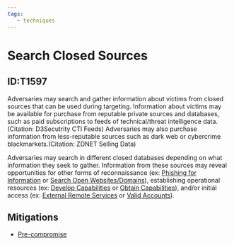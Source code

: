 ```yaml
---
tags:
   - techniques
---
```

# Search Closed Sources
## ID:T1597
Adversaries may search and gather information about victims from closed sources that can be used during targeting. Information about victims may be available for purchase from reputable private sources and databases, such as paid subscriptions to feeds of technical/threat intelligence data.(Citation: D3Secutrity CTI Feeds) Adversaries may also purchase information from less-reputable sources such as dark web or cybercrime blackmarkets.(Citation: ZDNET Selling Data)

Adversaries may search in different closed databases depending on what information they seek to gather. Information from these sources may reveal opportunities for other forms of reconnaissance (ex: [Phishing for Information](techniques/T1598) or [Search Open Websites/Domains](techniques/T1593)), establishing operational resources (ex: [Develop Capabilities](techniques/T1587) or [Obtain Capabilities](techniques/T1588)), and/or initial access (ex: [External Remote Services](techniques/T1133) or [Valid Accounts](techniques/T1078)).
## Mitigations
* [Pre-compromise](mitigations/M1056)
